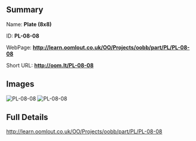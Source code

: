 

## Summary
 
Name: __Plate (8x8)__

ID: __PL-08-08__

WebPage: __http://learn.oomlout.co.uk/OO/Projects/oobb/part/PL/PL-08-08__

Short URL: __http://oom.lt/PL-08-08__


## Images
![PL-08-08](http://oomlout.com/oobb-gen/parts/PL/PL-08-08/PL-08-08_01_420.jpg)
![PL-08-08](http://oomlout.com/oobb-gen/parts/PL/PL-08-08/PL-08-08_420.png)




## Full Details

 http://learn.oomlout.co.uk/OO/Projects/oobb/part/PL/PL-08-08


